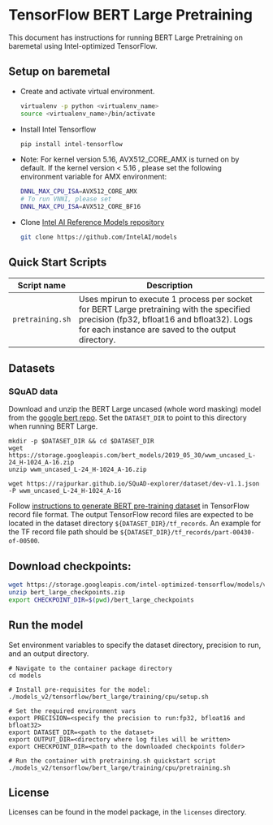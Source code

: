 <!--- 0. Title -->
# TensorFlow BERT Large Pretraining

<!-- 10. Description -->

This document has instructions for running BERT Large Pretraining on baremetal
using Intel-optimized TensorFlow.

<!-- 20. Environment setup on baremetal -->
## Setup on baremetal

* Create and activate virtual environment.
  ```bash
  virtualenv -p python <virtualenv_name>
  source <virtualenv_name>/bin/activate
  ```

* Install Intel Tensorflow
  ```bash
  pip install intel-tensorflow
  ```

* Note: For kernel version 5.16, AVX512_CORE_AMX is turned on by default. If the kernel version < 5.16 , please set the following environment variable for AMX environment:
  ```bash
  DNNL_MAX_CPU_ISA=AVX512_CORE_AMX
  # To run VNNI, please set
  DNNL_MAX_CPU_ISA=AVX512_CORE_BF16
  ```

* Clone [Intel AI Reference Models repository](https://github.com/IntelAI/models)
  ```bash
  git clone https://github.com/IntelAI/models
  ```

<!--- 40. Quick Start Scripts -->
## Quick Start Scripts

| Script name | Description |
|-------------|-------------|
| `pretraining.sh` | Uses mpirun to execute 1 process per socket for BERT Large pretraining with the specified precision (fp32, bfloat16 and bfloat32). Logs for each instance are saved to the output directory. |

<!--- 30. Datasets -->
## Datasets

### SQuAD data
Download and unzip the BERT Large uncased (whole word masking) model from the
[google bert repo](https://github.com/google-research/bert#pre-trained-models).
Set the `DATASET_DIR` to point to this directory when running BERT Large.
```
mkdir -p $DATASET_DIR && cd $DATASET_DIR
wget https://storage.googleapis.com/bert_models/2019_05_30/wwm_uncased_L-24_H-1024_A-16.zip
unzip wwm_uncased_L-24_H-1024_A-16.zip

wget https://rajpurkar.github.io/SQuAD-explorer/dataset/dev-v1.1.json -P wwm_uncased_L-24_H-1024_A-16
```

Follow [instructions to generate BERT pre-training dataset](https://github.com/IntelAI/models/blob/bert-lamb-pretraining-tf-2.2/quickstart/language_modeling/tensorflow/bert_large/training/bfloat16/HowToGenerateBERTPretrainingDataset.txt)
in TensorFlow record file format. The output TensorFlow record files are expected to be located in the dataset directory `${DATASET_DIR}/tf_records`. An example for the TF record file path should be
`${DATASET_DIR}/tf_records/part-00430-of-00500`.

<!--- 50. Baremetal -->

## Download checkpoints:
```bash
wget https://storage.googleapis.com/intel-optimized-tensorflow/models/v1_8/bert_large_checkpoints.zip
unzip bert_large_checkpoints.zip
export CHECKPOINT_DIR=$(pwd)/bert_large_checkpoints
```

## Run the model

Set environment variables to
specify the dataset directory, precision to run, and
an output directory.
```
# Navigate to the container package directory
cd models

# Install pre-requisites for the model:
./models_v2/tensorflow/bert_large/training/cpu/setup.sh

# Set the required environment vars
export PRECISION=<specify the precision to run:fp32, bfloat16 and bfloat32>
export DATASET_DIR=<path to the dataset>
export OUTPUT_DIR=<directory where log files will be written>
export CHECKPOINT_DIR=<path to the downloaded checkpoints folder>

# Run the container with pretraining.sh quickstart script
./models_v2/tensorflow/bert_large/training/cpu/pretraining.sh
```

<!--- 80. License -->
## License

Licenses can be found in the model package, in the `licenses` directory.

